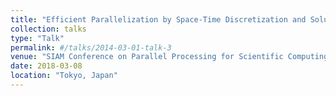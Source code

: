 ```yaml
---
title: "Efficient Parallelization by Space-Time Discretization and Solution"
collection: talks
type: "Talk"
permalink: #/talks/2014-03-01-talk-3
venue: "SIAM Conference on Parallel Processing for Scientific Computing"
date: 2018-03-08
location: "Tokyo, Japan"
---
```


